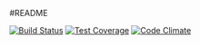 #README

[![Build Status](https://travis-ci.org/alagoasdevday/call4papers.svg)](https://travis-ci.org/alagoasdevday/call4papers)
[![Test Coverage](https://codeclimate.com/github/alagoasdevday/call4papers/badges/coverage.svg)](https://codeclimate.com/github/alagoasdevday/call4papers/coverage)
[![Code Climate](https://codeclimate.com/github/alagoasdevday/call4papers/badges/gpa.svg)](https://codeclimate.com/github/alagoasdevday/call4papers)
